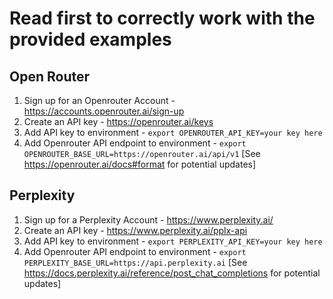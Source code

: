 # Read first to correctly work with the provided examples


## Open Router
1. Sign up for an Openrouter Account - https://accounts.openrouter.ai/sign-up
2. Create an API key - https://openrouter.ai/keys
3. Add API key to environment - `export OPENROUTER_API_KEY=your key here`
4. Add Openrouter API endpoint to environment - `export OPENROUTER_BASE_URL=https://openrouter.ai/api/v1` [See https://openrouter.ai/docs#format for potential updates]

## Perplexity
1. Sign up for a Perplexity Account - https://www.perplexity.ai/
2. Create an API key - https://www.perplexity.ai/pplx-api
3. Add API key to environment - `export PERPLEXITY_API_KEY=your key here`
4. Add Openrouter API endpoint to environment - `export PERPLEXITY_BASE_URL=https://api.perplexity.ai` [See https://docs.perplexity.ai/reference/post_chat_completions for potential updates]